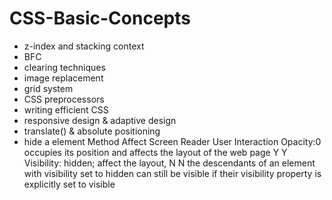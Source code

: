 # CSS-Basic-Concepts
- z-index and stacking context
- BFC
- clearing techniques
- image replacement
- grid system
- CSS preprocessors
- writing efficient CSS
- responsive design & adaptive design
- translate() & absolute positioning
- hide a element
Method               Affect                                                             Screen Reader   User Interaction
Opacity:0            occupies its position and affects the layout of the web page       Y               Y
Visibility: hidden;  affect the layout,                                                 N               N
                     the descendants of an element with visibility set to hidden can still be visible if their visibility property is explicitly set to visible

